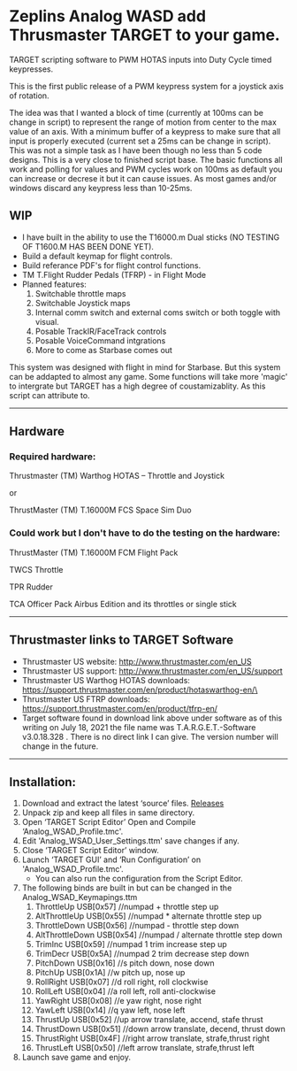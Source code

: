 # Zeplins Analog WASD add Thrusmaster TARGET to your game.
  
  TARGET scripting software to PWM HOTAS inputs into Duty Cycle timed keypresses.

This is the first public release of a PWM keypress system for a joystick axis of rotation. 

The idea was that I wanted a block of time (currently at 100ms can be change in script) to represent the range of motion from center to the max value of an axis. With a minimum buffer of a keypress to make sure that all input is properly executed (current set a 25ms can be change in script). 
This was not a simple task as I have been though no less than 5 code designs. This is a very close to finished script base. The basic functions all work and polling  for values and PWM cycles work on 100ms as default you can increase or decrese it but it can cause issues. As most games and/or windows discard any keypress less than 10-25ms.

## **WIP**

* I have built in the ability to use the T16000.m Dual sticks (NO TESTING OF T1600.M HAS BEEN DONE YET).
* Build a default keymap for flight controls. 
* Build referance PDF's for flight control functions.
* TM T.Flight Rudder Pedals (TFRP) - in Flight Mode
* Planned features:
	1. Switchable throttle maps
	2. Switchable Joystick maps
	3. Internal comm switch and external coms switch or both toggle with visual.
	4. Posable TrackIR/FaceTrack controls
	6. Posable VoiceCommand intgrations
	5. More to come as Starbase comes out

This system was designed with flight in mind for Starbase. But this system can be addapted to almost any game. Some functions will take more 'magic' to intergrate but TARGET has a high degree of coustamizablity. As this script can attribute to.

---

## Hardware
### Required hardware:  
Thrustmaster (TM) Warthog HOTAS – Throttle and Joystick

or

ThrustMaster (TM) T.16000M FCS Space Sim Duo

### Could work but I don't have to do the testing on the hardware:

ThrustMaster (TM) T.16000M FCM Flight Pack

TWCS Throttle

TPR Rudder

TCA Officer Pack Airbus Edition and its throttles or single stick

---


## Thrustmaster links to TARGET Software

* Thrustmaster US website: http://www.thrustmaster.com/en_US
* Thrustmaster US support: http://www.thrustmaster.com/en_US/support
* Thrustmaster US Warthog HOTAS downloads: https://support.thrustmaster.com/en/product/hotaswarthog-en/\
* Thrustmaster US FTRP downloads: https://support.thrustmaster.com/en/product/tfrp-en/  
* Target software found in download link above under software as of this writing on July 18, 2021 the file name was T.A.R.G.E.T.-Software v3.0.18.328 . There is no direct link I can give. The version number will change in the future.

---
## Installation:

   1. Download and extract the latest ‘source’ files. [Releases](https://github.com/zeplintwo/AnalogWASD-2/releases)
   2. Unpack zip and keep all files in same directory. 
   3. Open ‘TARGET Script Editor’ Open and Compile ‘Analog_WSAD_Profile.tmc'.
   4. Edit 'Analog_WSAD_User_Settings.ttm' save changes if any.
   5. Close ‘TARGET Script Editor’ window.
   6. Launch ‘TARGET GUI’ and ‘Run Configuration’ on 'Analog_WSAD_Profile.tmc'. 
      - You can also run the configuration from the Script Editor.
   7. The following binds are built in but can be changed in the Analog_WSAD_Keymapings.ttm
        1. ThrottleUp       USB[0x57]   //numpad + throttle step up
        2. AltThrottleUp    USB[0x55]   //numpad * alternate throttle step up
        3. ThrottleDown     USB[0x56]   //numpad - throttle step down
        4. AltThrottleDown  USB[0x54]   //numpad / alternate throttle step down
        5. TrimInc          USB[0x59]   //numpad 1 trim increase step up
        6. TrimDecr         USB[0x5A]   //numpad 2 trim decrease step down
        7. PitchDown        USB[0x16]   //s pitch down, nose down
        8. PitchUp          USB[0x1A]   //w pitch up, nose up
        9. RollRight        USB[0x07]   //d roll right, roll clockwise
        10. RollLeft         USB[0x04]   //a roll left, roll anti-clockwise
        11. YawRight         USB[0x08]   //e yaw right, nose right
        12. YawLeft          USB[0x14]   //q yaw left, nose left
        13. ThrustUp         USB[0x52]   //up arrow translate, accend, stafe thrust 
        14. ThrustDown       USB[0x51]   //down arrow translate, decend, thrust down
        15. ThrustRight      USB[0x4F]   //right arrow translate, strafe,thrust right
        16. ThrustLeft       USB[0x50]   //left arrow translate, strafe,thrust left
   9. Launch save game and enjoy. 
